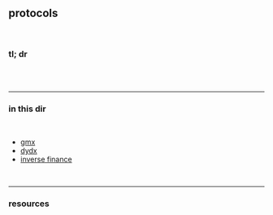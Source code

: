 ## protocols

<br>

### tl; dr

<br>


<br>

---

### in this dir

<br>

* [gmx](https://github.com/go-outside-labs/mev-toolkit/tree/main/MEV_by_chains/MEV_on_Arbitrum/gmx)
* [dydx](dydx)
* [inverse finance](https://github.com/go-outside-labs/mev-toolkit/blob/main/defi_and_trading/protocols/inverse.md)


<br>

----

### resources

<br>
